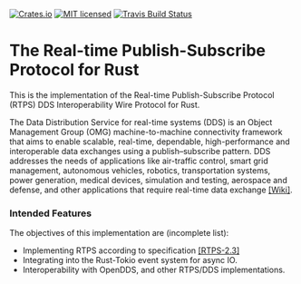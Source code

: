 [![Crates.io][crates-badge]][crates-url]
[![MIT licensed][licence-badge]][licence-url]
[![Travis Build Status][travis-badge]][travis-url]

# The Real-time Publish-Subscribe Protocol for Rust

This is the implementation of the Real-time Publish-Subscribe Protocol (RTPS) DDS Interoperability Wire Protocol for Rust.

The Data Distribution Service for real-time systems (DDS) is an Object Management Group (OMG) machine-to-machine connectivity framework that aims to enable scalable, real-time, dependable, high-performance and interoperable data exchanges using a publish–subscribe pattern. DDS addresses the needs of applications like air-traffic control, smart grid management, autonomous vehicles, robotics, transportation systems, power generation, medical devices, simulation and testing, aerospace and defense, and other applications that require real-time data exchange [[Wiki]][wiki-dds-url].

### Intended Features
The objectives of this implementation are (incomplete list):
* Implementing RTPS according to specification [[RTPS-2.3]][omg-rtps-url]
* Integrating into the Rust-Tokio event system for async IO.
* Interoperability with OpenDDS, and other RTPS/DDS implementations.

[crates-badge]: https://img.shields.io/crates/v/rtps-rs.svg
[crates-url]: https://crates.io/crates/rtps-rs
[licence-badge]: https://img.shields.io/badge/license-MIT-blue.svg
[licence-url]: LICENSE.md
[travis-badge]: https://travis-ci.com/Klapeyron/rtps-rs.svg?branch=master
[travis-url]: https://travis-ci.com/Klapeyron/rtps-rs
[wiki-dds-url]: https://en.wikipedia.org/wiki/Data_Distribution_Service
[omg-rtps-url]: https://www.omg.org/spec/DDSI-RTPS/2.3
